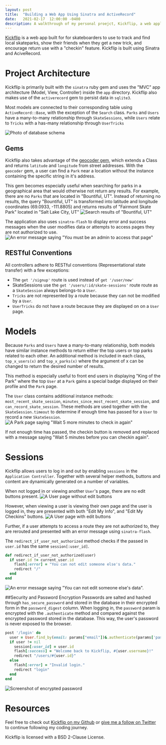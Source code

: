 ```yaml
---
layout: post
title:  "Building a Web App Using Sinatra and ActiveRecord"
date:   2021-02-17  12:00:00 -0400
description: A walkthrough of my personal proejct, Kickflip, a web application designed for skateboarders to track local skateparks, share new tricks, and encourage engagement through a check-in feature. The application uses Sinatra and ActiveRecord for a Model-View-Controller (MVC) setup, and discusses the integration of the geocoder gem to enhance park search functionality by converting addresses into geographical coordinates.
---
```

[Kickflip](https://github.com/karsonkalt/kickflip) is a web app built for for skateboarders to use to track and find local skateparks, show their friends when they get a new trick, and encourage return use with a "checkin" feature. Kickflip is built using Sinatra and AciveRecord.

# Project Architecture

Kickflip is primarily built with the `sinatra` ruby gem and uses the "MVC" app architecture (Model, View, Controller) inside the `app` directory. Kickflip also makes use of the `activerecord` gem to persist data in `sqlite3`.

Most models are connected to their corresponding table using `ActiveRecord::Base`, with the exception of the `Search` class. `Parks` and `Users` have a many-to-many relationship through `SkateSessions`, while `Users` relate to `Tricks` with a has-many relationship through `UserTricks`

![Photo of database schema](https://dev-to-uploads.s3.amazonaws.com/uploads/articles/lyz01qd2r0jg8q3lqo64.png)

## Gems
Kickflip also takes advantage of the [geocoder gem](https://github.com/alexreisner/geocoder), which extends a Class and returns `latitude` and `longitude` from street addresses. With the `geocoder` gem, a user can find a `Park` near a location without the instance containing the specific string in it's address.

This gem becomes especially useful when searching for parks in a geographical area that would otherwise not return any results. For example, there are no `Parks` that are located in "Bountiful, UT". Instead of returning no results, the query "Bountiful, UT" is transformed into latitude and longitude coordinates (69.0933, -111.8805) and returns results of "Fairmont Skate Park" located in "Salt Lake City, UT"
![Search results of "Bountiful, UT"](https://dev-to-uploads.s3.amazonaws.com/uploads/articles/cv9cu2ag5ympma48lwku.png)

The application also uses `sinatra-flash` to display error and success messages when the user modifies data or attempts to access pages they are not authorized to use.
![An error message saying "You must be an admin to access that page"](https://dev-to-uploads.s3.amazonaws.com/uploads/articles/t29barzzjsp4hypq0jdb.png)

## RESTful Conventions
All controllers adhere to RESTful conventions (Representational state transfer) with a few exceptions:
* The `get '/signup'` route is used instead of `get '/user/new'`
* SkateSessions use the `get '/users/:id/skate-sessions'` route route as a `SkateSession` always belongs-to a `User`.
* `Tricks` are not represented by a route because they can not be modified by a `User`.
* `UserTricks` do not have a route because they are displayed on on a `User` page.

# Models
Because `Parks` and `Users` have a many-to-many relationship, both models have similar instance methods to return either the top users or top parks related to each other. An additional method is included in each class, `top_x_users(x)` and `top_x_parks(x)` where the argument of x can be changed to return the desired number of results.

This method is especially useful to front end users in displaying "King of the Park" where the top `User` at a `Park` gains a special badge displayed on their profile and the `Park` page.

The `User` class contains additional instance methods: `most_recent_skate_session`, `minutes_since_most_recent_skate_session`, and `can_record_skate_session`. These methods are used together with the `SkateSession.timeout` to determine if enough time has passed for a `User` to record a new `SkateSession`.
![A Park page saying "Wait 5 more minutes to check in again"](https://dev-to-uploads.s3.amazonaws.com/uploads/articles/sfokfmis6plwgvl58oeg.png)

If not enough time has passed, the checkin button is removed and replaced with a message saying "Wait 5 minutes before you can checkin again".

# Sessions

Kickflip allows users to log in and out by enabling `sessions` in the `Application Controller`. Together with several helper methods, buttons and content are dynamically generated on a number of variables.

When not logged in or viewing another `User`'s page, there are no edit buttons present.
![A User page without edit buttons](https://dev-to-uploads.s3.amazonaws.com/uploads/articles/bogb7edxkk12zx20btvx.png)

However, when viewing a user is viewing their own page and the user is logged in, they are presented with both "Edit My Info", and "Edit My Checkins" buttons.
![A User page with edit buttons](https://dev-to-uploads.s3.amazonaws.com/uploads/articles/si97r1k3ln26q13gsxua.png)

Further, if a user attempts to access a route they are not authorized to, they are rerouted and presented with an error message using `sinatra-flash`.

The `redirect_if_user_not_authorized` method checks if the passed in `user.id` has the same `session[:user_id]`.

```ruby
def redirect_if_user_not_authorized(user)
  if user.id != current_user.id
    flash[:error] = "You can not edit someone else's data."
    redirect "/"
  end
end
```
![An error message saying "You can not edit someone else's data".](https://dev-to-uploads.s3.amazonaws.com/uploads/articles/to1x8yikidmreoyq408e.png)

##Security and Password Encryption
Passwords are salted and hashed through `has_secure_password` and stored in the database in their encrypted form in the `password_digest` column. When logging in, the `password` param is encrypted with the `.authenticate` method and compared against the encrypted password stored in the database. This way, the user's password is never exposed to the browser.

```ruby
post '/login' do
  user = User.find_by(email: params["email"])&.authenticate(params['password'])
  if user != nil
    session[:user_id] = user.id
    flash[:success] = "Welcome back to Kickflip, #{user.username}!"
    redirect "/users/#{user.id}"
  else
    flash[:error] = "Invalid login."
    redirect "login"
  end
end
```
![Screenshot of encrypted password](https://dev-to-uploads.s3.amazonaws.com/uploads/articles/8wskddo8ih9adgz142h3.png)

# Resources
Feel free to check out [Kickflip on my Github](https://github.com/karsonkalt/kickflip) or [give me a follow on Twitter](http://www.twitter.com/karsonkalt) to continue following my coding journey.

Kickflip is licensed with a BSD 2-Clause License.
